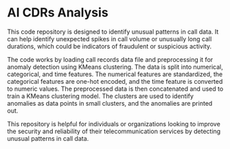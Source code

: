 # AI CDRs Analysis

This code repository is designed to identify unusual patterns in call data. It can help identify unexpected spikes in call volume or unusually long call durations, which could be indicators of fraudulent or suspicious activity.

The code works by loading call records data file and preprocessing it for anomaly detection using KMeans clustering. The data is split into numerical, categorical, and time features. The numerical features are standardized, the categorical features are one-hot encoded, and the time feature is converted to numeric values. The preprocessed data is then concatenated and used to train a KMeans clustering model. The clusters are used to identify anomalies as data points in small clusters, and the anomalies are printed out.

This repository is helpful for individuals or organizations looking to improve the security and reliability of their telecommunication services by detecting unusual patterns in call data.
